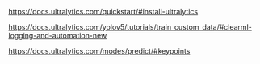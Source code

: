 https://docs.ultralytics.com/quickstart/#install-ultralytics

https://docs.ultralytics.com/yolov5/tutorials/train_custom_data/#clearml-logging-and-automation-new

https://docs.ultralytics.com/modes/predict/#keypoints